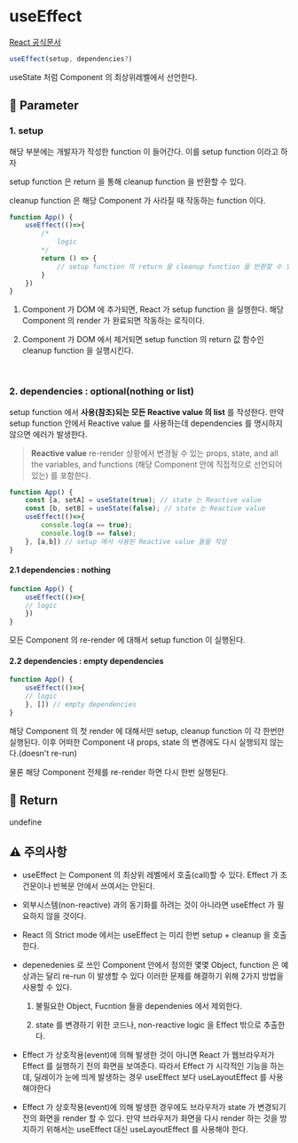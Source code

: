 useEffect  
======

[React 공식문서](https://react.dev/reference/react/useEffect)

```js
useEffect(setup, dependencies?)
```

useState 처럼 Component 의 최상위레벨에서 선언한다.

## 💬 Parameter

### 1. setup

해당 부분에는 개발자가 작성한 function 이 들어간다. 이를 setup function 이라고 하자

setup function 은 return 을 통해 cleanup function 을 반환할 수 있다.

cleanup function 은 해당 Component 가 사라질 때 작동하는 function 이다.

```js
function App() {
    useEffect(()=>{
        /* 
            logic
        */
        return () => {
            // setup function 의 return 을 cleanup function 을 반환할 수 있다.
        }
    })
}
```

1. Component 가 DOM 에 추가되면, React 가 setup function 을 실행한다. 해당 Component 의 render 가 완료되면 작동하는 로직이다.

2. Component 가 DOM 에서 제거되면 setup function 의 return 값 함수인 cleanup function 을 실행시킨다.

<br>

### 2. dependencies : optional(nothing or list)

setup function 에서 __사용(참조)되는 모든 Reactive value 의 list__ 를 작성한다.
만약 setup function 안에서 Reactive value 를 사용하는데 dependencies 를 명시하지 않으면 에러가 발생한다.


> __Reactive value__
> re-render 상황에서 변경될 수 있는 props, state, and all the variables, and functions (해당 Component 안에 직접적으로 선언되어있는) 를 포함한다.

```js
function App() {
    const [a, setA] = useState(true); // state 는 Reactive value
    const [b, setB] = useState(false); // state 는 Reactive value
    useEffect(()=>{
        console.log(a == true);
        console.log(b == false);
    }, [a,b]) // setup 에서 사용된 Reactive value 들을 작성
}

```


#### 2.1 dependencies : nothing

```js
function App() {
    useEffect(()=>{
    // logic
    })
}
```

모든 Component 의 re-render 에 대해서 setup function 이 실행된다.

#### 2.2 dependencies : empty dependencies

```js
function App() {
    useEffect(()=>{
    // logic
    }, []) // empty dependencies
}
```

해당 Component 의 첫 render 에 대해서만 setup, cleanup function 이 각 한번만 실행된다. 이후 어떠한 Component 내 props, state 의 변경에도 다시 실행되지 않는다.(doesn't re-run)

물론 해당 Component 전체를 re-render 하면 다시 한번 실행된다.


## 💬 Return 

undefine 

## ⚠ 주의사항

- useEffect 는 Component 의 최상위 레벨에서 호출(call)할 수 있다. Effect 가 조건문이나 반복문 안에서 쓰여서는 안된다.

- 외부시스템(non-reactive) 과의 동기화를 하려는 것이 아니라면 useEffect 가 필요하지 않을 것이다.

- React 의 Strict mode 에서는 useEffect 는 미리 한번 setup + cleanup 을 호출한다.

- depenedenies 로 쓰인 Component 안에서 정의한 몇몇 Object, function 은 예상과는 달리 re-run 이 발생할 수 있다 이러한 문제를 해결하기 위해 2가지 방법을 사용할 수 있다.

    1. 불필요한 Object, Fucntion 들을 dependenies 에서 제외한다.

    2. state 를 변경하기 위한 코드나, non-reactive logic 을 Effect 밖으로 추출한다.


- Effect 가 상호작용(event)에 의해 발생한 것이 아니면 React 가 웹브라우저가 Effect 를 실행하기 전의 화면을 보여준다. 따라서 Effect 가 시각적인 기능을 하는데, 딜레이가 눈에 띄게 발생하는 경우 useEffect 보다 useLayoutEffect 를 사용해야한다

- Effect 가 상호작용(event)에 의해 발생한 경우에도 브라우저가 state 가 변경되기전의 화면을 render 할 수 있다. 만약 브라우저가 화면을 다시 render 하는 것을 방지하기 위해서는 useEffect 대신 useLayoutEffect 를 사용해야 한다.
